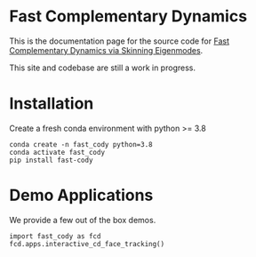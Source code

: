 # Fast Complementary Dynamics

This is the documentation page for the source code for [Fast Complementary Dynamics
via Skinning Eigenmodes](https://www.dgp.toronto.edu/projects/fast_complementary_dynamics_site/).

This site and codebase are still a work in progress.

# Installation

Create a fresh conda environment with python >= 3.8

```
conda create -n fast_cody python=3.8
conda activate fast_cody
pip install fast-cody
```

# Demo Applications
We provide a few out of the box demos.

```
import fast_cody as fcd
fcd.apps.interactive_cd_face_tracking()
```


